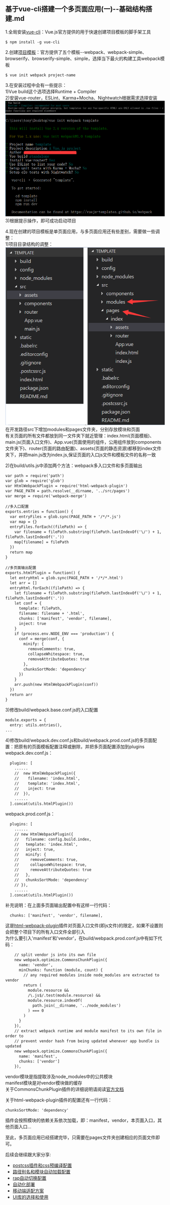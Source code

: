 ## 基于vue-cli搭建一个多页面应用(一)--基础结构搭建.md

1.全局安装[vue-cli](https://github.com/vuejs/vue-cli)：Vue.js官方提供的用于快速创建项目模板的脚手架工具
```
$ npm install -g vue-cli
```

2.创建[项目模板](https://github.com/vuejs-templates)：官方提供了五个模板--webpack、webpack-simple、browserify、browserify-simple、simple，选择当下最火的构建工具webpack模板
```
$ vue init webpack project-name
```

3.在安装过程中会有一些提示：  
1)Vue build这个选项选择Runtime + Compiler  
2)安装vue-router，ESLint、Karma+Mocha、Nightwatch根据需求选择安装
![](imgs/02.png)
![](imgs/01.png)
3)根据提示操作，即可成功启动项目

4.现在创建的项目模板是单页面应用，与多页面应用还有些差别，需要做一些调整：   
1)项目目录结构的调整：  
![](imgs/03.png)  
在开发路径src下增加modules和pages文件夹，分别存放模块和页面   
有关页面的所有文件都放到同一文件夹下就近管理：index.html(页面模板)、main.js(页面入口文件)、App.vue(页面使用的组件，公用组件放到components文件夹下)、router(页面的路由配置)、assets(页面的静态资源)都移到index文件夹下，并把main.js改为index.js,保证页面的入口js文件和模板文件的名称一致  

2)在build/utils.js中添加两个方法：webpack多入口文件和多页面输出
```
var path = require('path')
var glob = require('glob')
var HtmlWebpackPlugin = require('html-webpack-plugin')
var PAGE_PATH = path.resolve(__dirname, '../src/pages')
var merge = require('webpack-merge')

//多入口配置
exports.entries = function() {
  var entryFiles = glob.sync(PAGE_PATH + '/*/*.js')
  var map = {}
  entryFiles.forEach((filePath) => {
    var filename = filePath.substring(filePath.lastIndexOf('\/') + 1, filePath.lastIndexOf('.'))
    map[filename] = filePath
  })
  return map
}

//多页面输出配置
exports.htmlPlugin = function() {
  let entryHtml = glob.sync(PAGE_PATH + '/*/*.html')
  let arr = []
  entryHtml.forEach((filePath) => {
    let filename = filePath.substring(filePath.lastIndexOf('\/') + 1, filePath.lastIndexOf('.'))
    let conf = {
      template: filePath,
      filename: filename + '.html',
      chunks: ['manifest', 'vendor', filename],
      inject: true
    }
    if (process.env.NODE_ENV === 'production') {
      conf = merge(conf, {
        minify: {
          removeComments: true,
          collapseWhitespace: true,
          removeAttributeQuotes: true
        },
        chunksSortMode: 'dependency'
      })
    }
    arr.push(new HtmlWebpackPlugin(conf))
  })
  return arr
}
```

3)修改build/webpack.base.conf.js的入口配置
```
module.exports = {
  entry: utils.entries(),
...
```

4)修改build/webpack.dev.conf.js和build/webpack.prod.conf.js的多页面配置：把原有的页面模板配置注释或删除，并把多页面配置添加到plugins  
webpack.dev.conf.js：
```
  plugins: [
    ......
    //  new HtmlWebpackPlugin({
    //    filename: 'index.html',
    //    template: 'index.html',
    //    inject: true
    //  }),
    ......
  ].concat(utils.htmlPlugin())
```
webpack.prod.conf.js：
```
  plugins: [
    ......
    // new HtmlWebpackPlugin({
    //   filename: config.build.index,
    //   template: 'index.html',
    //   inject: true,
    //   minify: {
    //     removeComments: true,
    //     collapseWhitespace: true,
    //     removeAttributeQuotes: true
    //   },
    //   chunksSortMode: 'dependency'
    // }),
    ......
  ].concat(utils.htmlPlugin())
```


补充说明：在上面多页面输出配置中有这样一行代码：
```
  chunks: ['manifest', 'vendor', filename],
```
这是[html-webpack-plugin](https://github.com/jantimon/html-webpack-plugin)插件对页面入口文件(即js文件)的限定，如果不设置则会把整个项目下的所有入口文件全部引入  
为什么要引入'manifest'和'vendor'，在build/webpack.prod.conf.js中有如下代码：
```
    // split vendor js into its own file
    new webpack.optimize.CommonsChunkPlugin({
      name: 'vendor',
      minChunks: function (module, count) {
        // any required modules inside node_modules are extracted to vendor
        return (
          module.resource &&
          /\.js$/.test(module.resource) &&
          module.resource.indexOf(
            path.join(__dirname, '../node_modules')
          ) === 0
        )
      }
    }),
    // extract webpack runtime and module manifest to its own file in order to
    // prevent vendor hash from being updated whenever app bundle is updated
    new webpack.optimize.CommonsChunkPlugin({
      name: 'manifest',
      chunks: ['vendor']
    }),
```
vendor模块是指提取涉及node_modules中的公共模块  
manifest模块是对vendor模块做的缓存  
关于CommonsChunkPlugin插件的详细说明请阅读[官方文档](https://webpack.js.org/plugins/commons-chunk-plugin/)

关于html-webpack-plugin插件的配置还有一行代码：
```
chunksSortMode: 'dependency'
```
插件会按照模块的依赖关系依次加载，即：manifest，vendor，本页面入口，其他页面入口...    

至此，多页面应用已经搭建完毕，只需要在pages文件夹创建相应的页面文件即可。

后续会继续跟大家分享:

+ <a href="multi-page-app-02.md" target="_blank">postcss插件和css预编译配置</a>
+ <a href="multi-page-app-03.md" target="_blank">路径别名和模块自动加载配置</a>
+ <a href="multi-page-app-04.md" target="_blank">rap自动切换配置</a>
+ <a href="multi-page-app-05.md" target="_blank">自动化部署</a>
+ <a href="" target="_blank">移动端适配方案</a>
+ <a href="" target="_blank">UI库的选择和使用</a>


